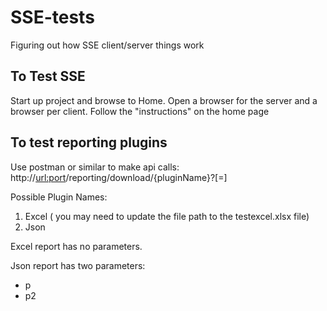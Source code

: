 # SSE-tests
Figuring out how SSE client/server things work

## To Test SSE

Start up project and browse to Home. Open a browser for the server and a browser per client. Follow the "instructions" on the home page

## To test reporting plugins

Use postman or similar to make api calls:
http://<url:port>/reporting/download/{pluginName}?[<parameterName>=<parameterValue>]

Possible Plugin Names:
1. Excel ( you may need to update the file path to the testexcel.xlsx file)
2. Json

Excel report has no parameters.

Json report has two parameters:
* p
* p2